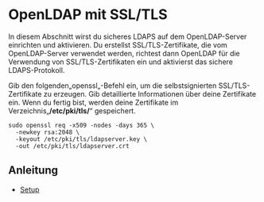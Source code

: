 # OpenLDAP mit SSL/TLS

In diesem Abschnitt wirst du sicheres LDAPS auf dem OpenLDAP-Server einrichten und aktivieren. Du erstellst SSL/TLS-Zertifikate, die vom OpenLDAP-Server verwendet werden, richtest dann OpenLDAP für die Verwendung von SSL/TLS-Zertifikaten ein und aktivierst das sichere LDAPS-Protokoll.

Gib den folgenden„openssl„-Befehl ein, um die selbstsignierten SSL/TLS-Zertifikate zu erzeugen. Gib detaillierte Informationen über deine Zertifikate ein. 
Wenn du fertig bist, werden deine Zertifikate im Verzeichnis„**/etc/pki/tls/**“ gespeichert.

```
sudo openssl req -x509 -nodes -days 365 \
  -newkey rsa:2048 \
  -keyout /etc/pki/tls/ldapserver.key \
  -out /etc/pki/tls/ldapserver.crt
```

## Anleitung
+ [Setup](https://www.riecken.de/2016/01/openldap-ab-2-4-installieren-und-einrichten/)
